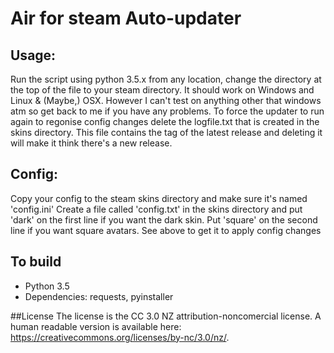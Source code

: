 # Air for steam Auto-updater

## Usage:
Run the script using python 3.5.x from any location, change the directory at the top of the file to your steam directory. It should work on Windows and Linux & (Maybe,) OSX. However I can't test on anything other that windows atm so get back to me if you have any problems.
To force the updater to run again to regonise config changes delete the logfile.txt that is created in the skins directory. This file contains the tag of the latest release and deleting it will make it think there's a new release.

## Config:
Copy your config to the steam skins directory and make sure it's named 'config.ini'
Create a file called 'config.txt' in the skins directory and put 'dark' on the first line if you want the dark skin. Put 'square' on the second line if you want square avatars. See above to get it to apply config changes

## To build
  - Python 3.5
  - Dependencies: requests, pyinstaller

##License
The license is the CC 3.0 NZ attribution-noncomercial license. A human readable version is available here: https://creativecommons.org/licenses/by-nc/3.0/nz/.

